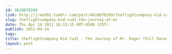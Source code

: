 ```yaml
---
id: 4610070289
link: http://jreed91.tumblr.com/post/4610070289/theflightcompany-kid-cudi-the-journey-of-mr
slug: theflightcompany-kid-cudi-the-journey-of-mr
date: Thu Apr 14 2011 16:15:15 GMT-0500 (CDT)
publish: 2011-04-14
tags: 
title: theflightcompany Kid Cudi - The Journey of Mr. Rager (Full Documentary)
layout: post
---
```





